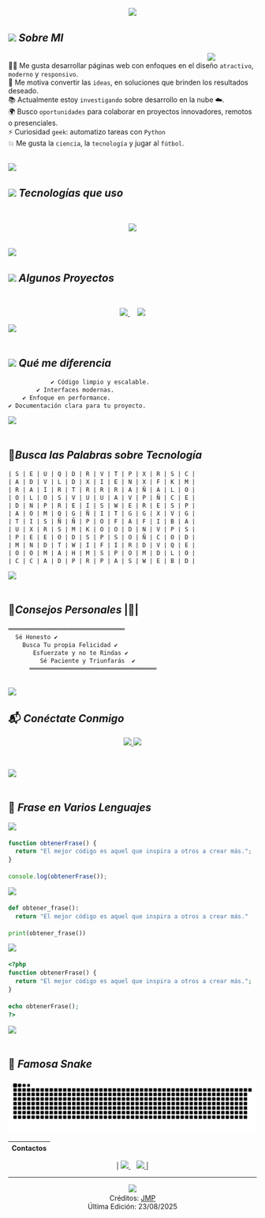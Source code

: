 <p align="center">
  <a href="#"><img src="https://readme-typing-svg.herokuapp.com font=Time+New+Roman&color=%23C8BE25&size=30&center=true&vCenter=true&width=600&height=100&lines=Bienvenidos!+Soy+Juan+Manuel..&hearts;+;Desarrollador-Web+Full-Stack;...(❁´◡`❁)"></a>
</p>

## <img src="https://github.com/7oSkaaa/7oSkaaa/blob/main/Images/about_me.gif" width="50px">&nbsp;***Sobre MI***
<picture> <img align="right" src="https://github.com/7oSkaaa/7oSkaaa/blob/main/Images/Right_Side.gif?raw=true" width = 100px></picture>
   <br>
  👨‍💻 Me gusta desarrollar páginas web con enfoques en el diseño `atractivo`, `moderno` y `responsivo`.<br>
  🎯 Me motiva convertir las `ideas`, en soluciones que brinden los resultados deseado.<br>
  📚 Actualmente estoy `investigando` sobre desarrollo en la nube ☁️.<br>
  🌍 Busco `oportunidades` para colaborar en proyectos innovadores, remotos o presenciales.<br>
  ⚡ Curiosidad `geek`: automatizo tareas con `Python`<br>
  💥 Me gusta la `ciencia`, la `tecnología` y jugar al `fútbol`.
  <br><br>
  
<img src="https://user-images.githubusercontent.com/73097560/115834477-dbab4500-a447-11eb-908a-139a6edaec5c.gif"><br>


## <img src="https://media2.giphy.com/media/QssGEmpkyEOhBCb7e1/giphy.gif?cid=ecf05e47a0n3gi1bfqntqmob8g9aid1oyj2wr3ds3mg700bl&rid=giphy.gif" width="50px">&nbsp;***Tecnologías que uso***
 <br>
<p align="center">
  <img src="https://skillicons.dev/icons?i=html,css,js,php,laravel,mysql,java,python,bootstrap,git,github,vscode,visual" />
</p>
<br>
<img src="https://user-images.githubusercontent.com/73097560/115834477-dbab4500-a447-11eb-908a-139a6edaec5c.gif">

## <img src="https://github.com/7oSkaaa/7oSkaaa/blob/main/Images/IDEs.gif?" width="50px">&nbsp;***Algunos Proyectos***
<br>

<p align="center">
  <a href="https://github.com/Juan-Manuel-JMP/JavaScript-Creador_de_tareas">
    <img src="https://github-readme-stats.vercel.app/api/pin/?username=Juan-Manuel-JMP&repo=JavaScript-Creador_de_tareas&theme=radical&hide_border=true&layout=compact" />
  </a>
  &nbsp;&nbsp;&nbsp;
  <a href="https://github.com/Juan-Manuel-JMP/JavaScript-Ahorcado">
    <img src="https://github-readme-stats.vercel.app/api/pin/?username=Juan-Manuel-JMP&repo=JavaScript-Ahorcado&theme=radical&hide_border=true&layout=compact" />
  </a>
</p>

<img src="https://user-images.githubusercontent.com/73097560/115834477-dbab4500-a447-11eb-908a-139a6edaec5c.gif"><br><br>

## <img src="https://media.giphy.com/media/ObNTw8Uzwy6KQ/giphy.gif" width="30px">&nbsp;***Qué me diferencia***
```
			✔️ Código limpio y escalable.  
		✔️ Interfaces modernas.  
	✔️ Enfoque en performance.  
✔️ Documentación clara para tu proyecto.

```
<img src="https://user-images.githubusercontent.com/73097560/115834477-dbab4500-a447-11eb-908a-139a6edaec5c.gif"><br><br>

## 🔎***Busca las Palabras sobre Tecnología***

	| S | E | U | Q | D | R | V | T | P | X | R | S | C |
	| A | D | V | L | D | X | I | E | N | X | F | K | M | 
	| R | A | I | R | T | R | R | R | A | Ñ | A | L | O | 
	| O | L | O | S | V | U | U | A | V | P | Ñ | C | E |
	| D | N | P | R | E | I | S | W | E | R | E | S | P | 
	| A | O | M | Q | G | Ñ | I | T | G | G | X | V | G |
	| T | I | S | Ñ | Ñ | P | O | F | A | F | I | B | A |
	| U | X | R | S | M | K | O | O | D | N | V | P | S |
	| P | E | E | O | D | S | P | S | O | Ñ | C | O | D | 
	| M | N | D | T | W | I | F | I | R | D | V | Q | E |   
	| O | O | M | A | H | M | S | P | O | M | D | L | O | 
	| C | C | A | D | P | R | P | A | S | W | E | B | D | 


<img src="https://user-images.githubusercontent.com/73097560/115834477-dbab4500-a447-11eb-908a-139a6edaec5c.gif"><br><br>

## 🎯***Consejos Personales*** |💚|

    ═════════════════════════════════
	  Sé Honesto ✔️
		Busca Tu propia Felicidad ✔️
		   Esfuerzate y no te Rindas ✔️
			 Sé Paciente y Triunfarás  ✔️
		  ════════════════════════════════════
<br>
<img src="https://user-images.githubusercontent.com/73097560/115834477-dbab4500-a447-11eb-908a-139a6edaec5c.gif">
<br>

##   📬 ***Conéctate Conmigo*** 

<p align="center">
  <a href="mailto:jm.juanma.777@gmail.com">
    <img src="https://img.shields.io/badge/Juan%20Manuel-Email-red?style=for-the-badge&logo=gmail">
  </a>
  
  <a href="https://github.com/Juan-Manuel-JMP">
    <img src="https://img.shields.io/badge/Juan%20Manuel-Portfolio-success?style=for-the-badge&logo=github">
  </a>
</p>
</div>

<br>

<img src="https://user-images.githubusercontent.com/73097560/115834477-dbab4500-a447-11eb-908a-139a6edaec5c.gif"><br><br>

## 📑 ***Frase en Varios Lenguajes***
<img src="https://skillicons.dev/icons?i=js" /> 
   
 ```js
function obtenerFrase() {
   return "El mejor código es aquel que inspira a otros a crear más.";
}

console.log(obtenerFrase());
```

<img src="https://skillicons.dev/icons?i=python" /> 

```python
def obtener_frase():
  return "El mejor código es aquel que inspira a otros a crear más."

print(obtener_frase())
```
<img src="https://skillicons.dev/icons?i=php" /> 

```php
<?php
function obtenerFrase() {
  return "El mejor código es aquel que inspira a otros a crear más.";
}

echo obtenerFrase();
?>
```

<img src="https://user-images.githubusercontent.com/73097560/115834477-dbab4500-a447-11eb-908a-139a6edaec5c.gif"><br><br>

## 🐍 ***Famosa Snake***

<p align = "center">
	<img src = "https://github.com/7oSkaaa/7oSkaaa/blob/output/github-contribution-grid-snake.svg?" alt = "Snake Game"/>
</p>

<div align="Center">

| Contactos |
|----------|
| 
<a href="mailto:jm.juanma.777@gmail.com">
  <img src="https://skillicons.dev/icons?i=gmail" width="32"/>
</a>
&nbsp;&nbsp;
<a href="https://wa.me/5491123456789" target="_blank">
  <img src="https://img.icons8.com/color/48/000000/whatsapp--v1.png" width="32"/>
</a>
|

------

<!-- Footer animado -->

<p align="center">
  <img src="https://capsule-render.vercel.app/api?type=waving&color=0d47a1,42a5f5&height=120&section=footer"/>  
  <br>
  Créditos: <a href="https://github.com/Juan-Manuel-JMP/">JMP</a>  
  <br>
  Última Edición: 23/08/2025
</p>
</div>

